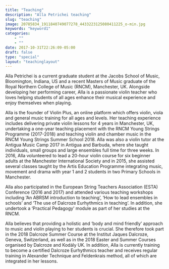 ```yaml
---
title: "Teaching"
description: "Alla Petrichei teaching"
slug: "teaching"
image: 20785834_1911840749077278_4433223125080411225_o-min.jpg
keywords: "keyword1"
categories: 
    - ""
    - ""
date: 2017-10-31T22:26:09-05:00
draft: false
type: "special"
layout: "teachinglayout"
---
```


Alla Petrichei is a current graduate student at the Jacobs School of Music, Bloomington, Indiana, US and a recent Masters of Music graduate of the Royal Northern College of Music (RNCM), Manchester, UK.  Alongside developing her performing career, Alla is a passionate violin teacher who loves helping students of all ages enhance their musical experience and enjoy themselves when playing. 


Alla is the founder of Violin Plus, an online platform which offers violin, viola and general music training for all ages and levels. Her teaching experience includes delivering private violin lessons for 4 years in Manchester, UK, undertaking a one-year teaching placement with the RNCM Young Strings Programme (2017-2018) and teaching violin and chamber music in the RNCM Young Strings Summer School 2018. Alla was also a violin tutor at the Antigua Music Camp 2017 in Antigua and Barbuda, where she taught individuals, small groups and large ensembles full time for three weeks. In 2016, Alla volunteered to lead a 20-hour violin course for six beginner adults at the Manchester International Society and in 2015, she assisted several classes taught by the Artis Education Programme integrating music, movement and drama with year 1 and 2 students in two Primary Schools in Manchester.

Alla also participated in the European String Teachers Association (ESTA) Conference (2016 and 2017) and attended various teaching workshops including ‘An ABRSM introduction to teaching’, ‘How to lead ensembles in schools’ and ‘The use of Dalcroze Eurhythmics in teaching’. In addition, she undertook a ‘Practical Pedagogy’ module as part of her studies at the RNCM. 

Alla believes that providing a holistic and ‘body and mind friendly’ approach to music and violin playing to her students is crucial. She therefore took part in the 2018 Dalcroze Summer Course at the Institut Jaques Dalcroze, Geneva, Switzerland, as well as in the 2018 Easter and Summer Courses organised by Dalcroze and Kodály UK. In addition, Alla is currently training to become a certified Dalcroze Eurhythmics teacher and receives regular training in Alexander Technique and Feldenkrais method, all of which are integrated in her lessons.